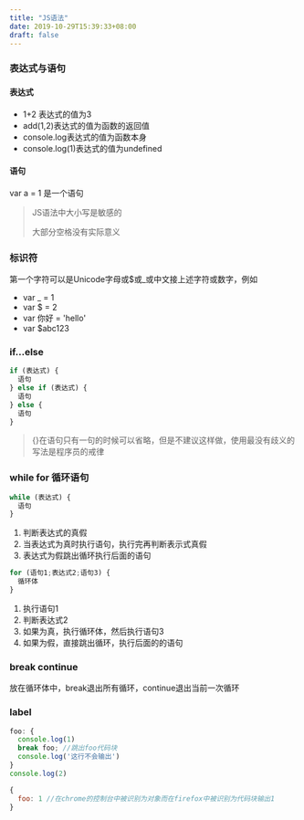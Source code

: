 ```yaml
---
title: "JS语法"
date: 2019-10-29T15:39:33+08:00
draft: false
---
```


### 表达式与语句

#### 表达式
- 1+2 表达式的值为3
- add(1,2)表达式的值为函数的返回值
- console.log表达式的值为函数本身
- console.log(1)表达式的值为undefined

#### 语句
var a = 1 是一个语句

> JS语法中大小写是敏感的
>
> 大部分空格没有实际意义

### 标识符
第一个字符可以是Unicode字母或$或_或中文接上述字符或数字，例如

- var _ = 1
- var $ = 2
- var 你好 = 'hello' 
- var $abc123

### if...else
```javascript
if (表达式) {
  语句
} else if (表达式) {
  语句
} else {
  语句
}
```

> {}在语句只有一句的时候可以省略，但是不建议这样做，使用最没有歧义的写法是程序员的戒律

### while for 循环语句
```javascript
while (表达式) {
  语句
}
``` 

1. 判断表达式的真假
2. 当表达式为真时执行语句，执行完再判断表示式真假
3. 表达式为假跳出循环执行后面的语句

```javascript
for (语句1;表达式2;语句3) {
  循环体
}
```

1. 执行语句1
2. 判断表达式2
3. 如果为真，执行循环体，然后执行语句3
4. 如果为假，直接跳出循环，执行后面的的语句

### break continue
放在循环体中，break退出所有循环，continue退出当前一次循环

### label
```javascript
foo: {
  console.log(1)
  break foo; //跳出foo代码块
  console.log('这行不会输出')
}
console.log(2)
```
```javascript
{
  foo: 1 //在chrome的控制台中被识别为对象而在firefox中被识别为代码块输出1
}
```
